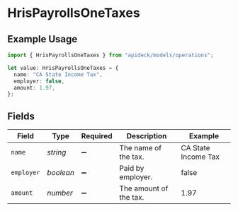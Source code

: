 # HrisPayrollsOneTaxes

## Example Usage

```typescript
import { HrisPayrollsOneTaxes } from "apideck/models/operations";

let value: HrisPayrollsOneTaxes = {
  name: "CA State Income Tax",
  employer: false,
  amount: 1.97,
};
```

## Fields

| Field                  | Type                   | Required               | Description            | Example                |
| ---------------------- | ---------------------- | ---------------------- | ---------------------- | ---------------------- |
| `name`                 | *string*               | :heavy_minus_sign:     | The name of the tax.   | CA State Income Tax    |
| `employer`             | *boolean*              | :heavy_minus_sign:     | Paid by employer.      | false                  |
| `amount`               | *number*               | :heavy_minus_sign:     | The amount of the tax. | 1.97                   |